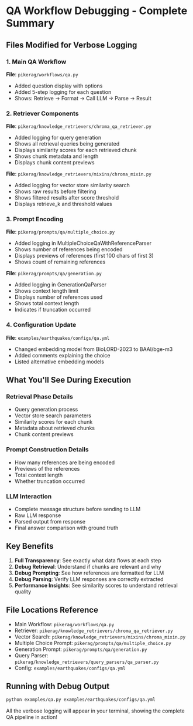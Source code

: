 # QA Workflow Debugging - Complete Summary

## Files Modified for Verbose Logging

### 1. Main QA Workflow
**File**: `pikerag/workflows/qa.py`
- Added question display with options
- Added 5-step logging for each question
- Shows: Retrieve → Format → Call LLM → Parse → Result

### 2. Retriever Components

**File**: `pikerag/knowledge_retrievers/chroma_qa_retriever.py`
- Added logging for query generation
- Shows all retrieval queries being generated
- Displays similarity scores for each retrieved chunk
- Shows chunk metadata and length
- Displays chunk content previews

**File**: `pikerag/knowledge_retrievers/mixins/chroma_mixin.py`
- Added logging for vector store similarity search
- Shows raw results before filtering
- Shows filtered results after score threshold
- Displays retrieve_k and threshold values

### 3. Prompt Encoding

**File**: `pikerag/prompts/qa/multiple_choice.py`
- Added logging in MultipleChoiceQaWithReferenceParser
- Shows number of references being encoded
- Displays previews of references (first 100 chars of first 3)
- Shows count of remaining references

**File**: `pikerag/prompts/qa/generation.py`
- Added logging in GenerationQaParser
- Shows context length limit
- Displays number of references used
- Shows total context length
- Indicates if truncation occurred

### 4. Configuration Update

**File**: `examples/earthquakes/configs/qa.yml`
- Changed embedding model from BioLORD-2023 to BAAI/bge-m3
- Added comments explaining the choice
- Listed alternative embedding models

## What You'll See During Execution

### Retrieval Phase Details
- Query generation process
- Vector store search parameters
- Similarity scores for each chunk
- Metadata about retrieved chunks
- Chunk content previews

### Prompt Construction Details
- How many references are being encoded
- Previews of the references
- Total context length
- Whether truncation occurred

### LLM Interaction
- Complete message structure before sending to LLM
- Raw LLM response
- Parsed output from response
- Final answer comparison with ground truth

## Key Benefits

1. **Full Transparency**: See exactly what data flows at each step
2. **Debug Retrieval**: Understand if chunks are relevant and why
3. **Debug Prompting**: See how references are formatted for LLM
4. **Debug Parsing**: Verify LLM responses are correctly extracted
5. **Performance Insights**: See similarity scores to understand retrieval quality

## File Locations Reference

- Main Workflow: `pikerag/workflows/qa.py`
- Retriever: `pikerag/knowledge_retrievers/chroma_qa_retriever.py`
- Vector Search: `pikerag/knowledge_retrievers/mixins/chroma_mixin.py`
- Multiple Choice Prompt: `pikerag/prompts/qa/multiple_choice.py`
- Generation Prompt: `pikerag/prompts/qa/generation.py`
- Query Parser: `pikerag/knowledge_retrievers/query_parsers/qa_parser.py`
- Config: `examples/earthquakes/configs/qa.yml`

## Running with Debug Output

```bash
python examples/qa.py examples/earthquakes/configs/qa.yml
```

All the verbose logging will appear in your terminal, showing the complete QA pipeline in action!


